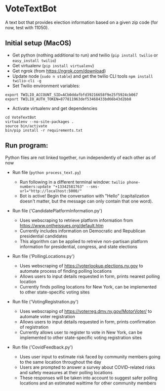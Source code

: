 # VoteTextBot

A text bot that provides election information based on a given zip code (for now, test with 11050).


## Initial setup (MacOS)
+ Get python (nothing additional to run) and twilio (`pip install twilio` or `easy_install twilio`)
+ Get virtualenv (`pip install virtualenv`)
+ Get ngrok (from https://ngrok.com/download)
+ Update node (`sudo n stable`) and get the twilio CLI tools `npm install twilio-cli -g`
+ Set Twilio environment variables:
```
export TWILIO_ACCOUNT_SID=ACb0ddafbfd39216658f9e25f5924cb067
export TWILIO_AUTH_TOKEN=877811963def53468433bd66b43d2bb8
```
+ Activate virtualenv and get dependencies
```
cd VoteTextBot
virtualenv --no-site-packages .
source bin/activate
bin/pip install -r requirements.txt
```
## Run program:
Python files are not linked together, run independently of each other as of now

* Run file (`python process_text.py`)
	+ Run following in a different terminal window: `twilio phone-numbers:update "+13342581763" --sms-url="http://localhost:5000/"`
	+ Bot is active! Begin the conversation with "Hello" (capitalization doesn't matter, but the message can only contain that one word).

* Run file ('CandidatePlatformInformation.py')
	+ Uses webscraping to retrieve platform information from https://www.ontheissues.org/default.htm
	+ Currently includes information on Democratic and Republican presidential candidates
	+ This algorithm can be applied to retreive non-partisan platform information for presidential, congress, and state elections

* Run file ('PollingLocations.py')
	+ Uses webscraping of https://voterlookup.elections.ny.gov to automate process of finding polling locations
	+ Allows users to input details requested in form, prints nearest polling location
	+ Currently finds polling locations for New York, can be implemented to other state-specific voting sites

* Run file ('VotingRegistration.py')
	+ Uses webscraping of https://voterreg.dmv.ny.gov/MotorVoter/ to automate voter registration 
	+ Allows users to input details requested in form, prints confirmation of registration
	+ Currently allows user to register to vote in New York, can be implemented to other state-specific voting registration sites
	
* Run file ('CovidFeedback.py')
	+ Uses user input to estimate risk faced by community members going to the same location throughout the day
	+ Users are prompted to answer a survey about COVID-related risks and safety measures at their polling locations
	+ These responses will be taken into account to suggest safer polling locations and an estimated waittime for other community members

